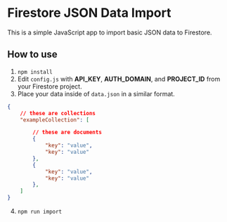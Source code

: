 # Firestore JSON Data Import

This is a simple JavaScript app to import basic JSON data to Firestore.

## How to use
1. `npm install`
2. Edit `config.js` with **API_KEY**, **AUTH_DOMAIN**, and **PROJECT_ID** from your Firestore project.
3. Place your data inside of `data.json` in a similar format.
```json
{
    // these are collections
    "exampleCollection": [

        // these are documents
        {
            "key": "value",
            "key": "value"
        },
        {
            "key": "value",
            "key": "value"
        },
    ]
}
```
4. `npm run import`
